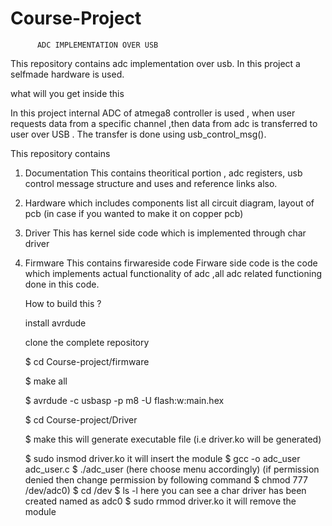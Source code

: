 # Course-Project
          ADC IMPLEMENTATION OVER USB

This repository contains adc implementation over usb.
In this project a selfmade hardware is used.

what will you get inside this

In this project internal ADC of atmega8 controller is used , when user requests data from a specific channel ,then data from adc is transferred to user over USB . The transfer is done using usb_control_msg().

This repository contains

1. Documentation
   This contains theoritical portion , adc registers, usb control message structure and uses and  reference links also.

1. Hardware
  which includes components list
  all circuit diagram, layout of pcb (in case if you wanted to make it on copper pcb)

2. Driver
   This has kernel side code which is implemented through char driver

3. Firmware
   This contains firwareside code 
   Firware side code is the code which implements actual functionality of adc ,all adc related functioning done in this code.
   
   
   
   How to build this ?
   
   install avrdude
   
    clone the complete repository
    
    $ cd Course-project/firmware
    
    $ make all
    
    $ avrdude -c usbasp -p m8 -U flash:w:main.hex
    
    $ cd Course-project/Driver
    
    $ make                      this will generate executable file (i.e driver.ko will be generated)
    
    $ sudo insmod driver.ko     it will insert the module
    $ gcc -o adc_user adc_user.c
    $ ./adc_user                (here choose menu accordingly)
                   (if permission denied then change permission by following command
                    $ chmod 777 /dev/adc0)
    $ cd /dev
    $ ls -l         here you can see a char driver has been created named as adc0
    $ sudo rmmod driver.ko      it will remove the module
    
    
    

   


